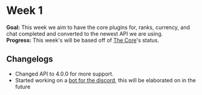 # Week 1

**Goal:** This week we aim to have the core plugins for, ranks, currency, and chat completed and converted to the newest API we are using. <br />
**Progress:** This week's will be based off of [The Core](https://github.com/RaptorsMC/Development/projects/1)'s status.

## Changelogs 
 + Changed API to 4.0.0 for more support.
 + Started working on a [bot for the discord](https://github.com/RaptorsMC/Development/projects/1), this will be elaborated on in the future

